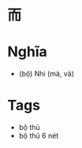 # 而

# Nghĩa
* (bộ) Nhi (mà, và)

# Tags
* bộ thủ
*  bộ thủ 6 nét

<script>window.HANZI_FIELD='而';</script>
